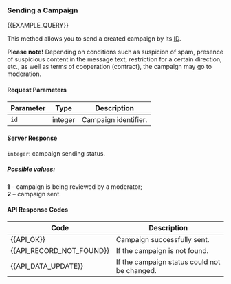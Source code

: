 ### Sending a Campaign
{{EXAMPLE_QUERY}}

This method allows you to send a created campaign by its [ID](/en/help/api-docs/other#glossary-id).

**Please note!** Depending on conditions such as suspicion of spam, presence of suspicious content in the message text, restriction for a certain direction, etc., as well as terms of cooperation (contract), the campaign may go to moderation.

#### Request Parameters

Parameter | Type     | Description
---------|---------|-----------
`id`     | integer | Campaign identifier.

#### Server Response

`integer`: campaign sending status.

##### Possible values:

**1** – campaign is being reviewed by a moderator;<br>
**2** – campaign sent.

#### API Response Codes

Code                      | Description
-------------------------|-----------
{{API_OK}}               | Campaign successfully sent.
{{API_RECORD_NOT_FOUND}} | If the campaign is not found.
{{API_DATA_UPDATE}}      | If the campaign status could not be changed.



